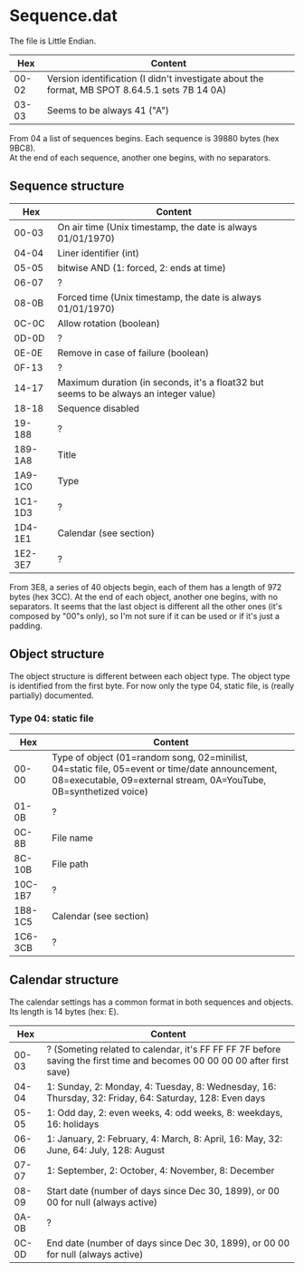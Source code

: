 # Sequence.dat

The file is Little Endian.

| Hex   | Content                                                                                        |
| ----- | ---------------------------------------------------------------------------------------------- |
| 00-02 | Version identification (I didn't investigate about the format, MB SPOT 8.64.5.1 sets 7B 14 0A) |
| 03-03 | Seems to be always 41 ("A")                                                                    |

From 04 a list of sequences begins.
Each sequence is 39880 bytes (hex 9BC8).  
At the end of each sequence, another one begins, with no separators.

## Sequence structure

| Hex     | Content                                                                               |
| ------- | ------------------------------------------------------------------------------------- |
| 00-03   | On air time (Unix timestamp, the date is always 01/01/1970)                           |
| 04-04   | Liner identifier (int)                                                                |
| 05-05   | bitwise AND (1: forced, 2: ends at time)                                              |
| 06-07   | ?                                                                                     |
| 08-0B   | Forced time (Unix timestamp, the date is always 01/01/1970)                           |
| 0C-0C   | Allow rotation (boolean)                                                              |
| 0D-0D   | ?                                                                                     |
| 0E-0E   | Remove in case of failure (boolean)                                                   |
| 0F-13   | ?                                                                                     |
| 14-17   | Maximum duration (in seconds, it's a float32 but seems to be always an integer value) |
| 18-18   | Sequence disabled                                                                     |
| 19-188  | ?                                                                                     |
| 189-1A8 | Title                                                                                 |
| 1A9-1C0 | Type                                                                                  |
| 1C1-1D3 | ?                                                                                     |
| 1D4-1E1 | Calendar (see section)                                                                |
| 1E2-3E7 | ?                                                                                     |

From 3E8, a series of 40 objects begin, each of them has a length of 972 bytes (hex 3CC). At the end of each object, another one begins, with no separators.
It seems that the last object is different all the other ones (it's composed by "00"s only), so I'm not sure if it can be used or if it's just a padding.

## Object structure

The object structure is different between each object type. The object type is identified from the first byte.
For now only the type 04, static file, is (really partially) documented.

### Type 04: static file

| Hex     | Content                                                                                                                                                               |
| ------- | --------------------------------------------------------------------------------------------------------------------------------------------------------------------- |
| 00-00   | Type of object (01=random song, 02=minilist, 04=static file, 05=event or time/date announcement, 08=executable, 09=external stream, 0A=YouTube, 0B=synthetized voice) |
| 01-0B   | ?                                                                                                                                                                     |
| 0C-8B   | File name                                                                                                                                                             |
| 8C-10B  | File path                                                                                                                                                             |
| 10C-1B7 | ?                                                                                                                                                                     |
| 1B8-1C5 | Calendar (see section)                                                                                                                                                |
| 1C6-3CB | ?                                                                                                                                                                     |

## Calendar structure

The calendar settings has a common format in both sequences and objects. Its length is 14 bytes (hex: E).

| Hex   | Content                                                                                                                  |
| ----- | ------------------------------------------------------------------------------------------------------------------------ |
| 00-03 | ? (Someting related to calendar, it's FF FF FF 7F before saving the first time and becomes 00 00 00 00 after first save) |
| 04-04 | 1: Sunday, 2: Monday, 4: Tuesday, 8: Wednesday, 16: Thursday, 32: Friday, 64: Saturday, 128: Even days                   |
| 05-05 | 1: Odd day, 2: even weeks, 4: odd weeks, 8: weekdays, 16: holidays                                                       |
| 06-06 | 1: January, 2: February, 4: March, 8: April, 16: May, 32: June, 64: July, 128: August                                    |
| 07-07 | 1: September, 2: October, 4: November, 8: December                                                                       |
| 08-09 | Start date (number of days since Dec 30, 1899), or 00 00 for null (always active)                                        |
| 0A-0B | ?                                                                                                                        |
| 0C-0D | End date (number of days since Dec 30, 1899), or 00 00 for null (always active)                                          |

